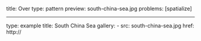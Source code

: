 title: Over
type: pattern
preview: south-china-sea.jpg
problems: [spatialize]


---
type: example
title: South China Sea
gallery:
    - src: south-china-sea.jpg
      href: http://